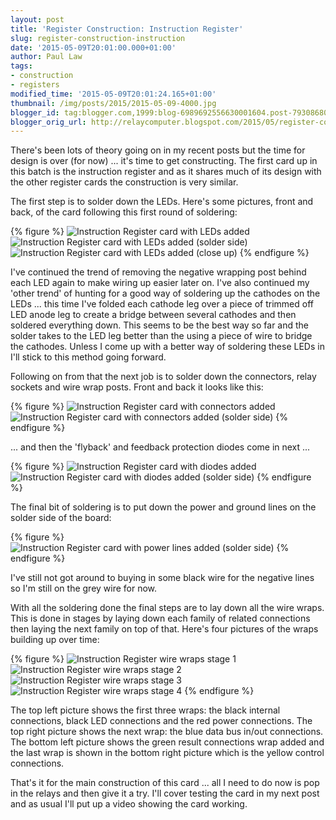 ```yaml
---
layout: post
title: 'Register Construction: Instruction Register'
slug: register-construction-instruction
date: '2015-05-09T20:01:00.000+01:00'
author: Paul Law
tags:
- construction
- registers
modified_time: '2015-05-09T20:01:24.165+01:00'
thumbnail: /img/posts/2015/2015-05-09-4000.jpg
blogger_id: tag:blogger.com,1999:blog-6989692556630001604.post-7930868089582321996
blogger_orig_url: http://relaycomputer.blogspot.com/2015/05/register-construction-instruction.html
---
```


There's been lots of theory going on in my recent posts but the time 
for design is over (for now) ... it's time to get constructing. The first card 
up in this batch is the instruction register and as it shares much of its 
design with the other register cards the construction is very similar.

The first step is to solder down the LEDs. Here's some pictures, front 
and back, of the card following this first round of soldering:

{% figure %}
![Instruction Register card with LEDs added](/img/posts/2015/2015-05-09-0000.jpg)
![Instruction Register card with LEDs added (solder side)](/img/posts/2015/2015-05-09-0001.jpg)
![Instruction Register card with LEDs added (close up)](/img/posts/2015/2015-05-09-0002.jpg)
{% endfigure %}

I've continued the trend of removing the negative 
wrapping post behind each LED again to make wiring up easier later on. I've 
also continued my 'other trend' of hunting for a good way of soldering up the 
cathodes on the LEDs ... this time I've folded each cathode leg over a piece 
of trimmed off LED anode leg to create a bridge between several cathodes and 
then soldered everything down. This seems to be the best way so far and the 
solder takes to the LED leg better than the using a piece of wire to bridge 
the cathodes. Unless I come up with a better way of soldering these LEDs in 
I'll stick to this method going forward.

Following on from that the 
next job is to solder down the connectors, relay sockets and wire wrap posts. 
Front and back it looks like this:

{% figure %}
![Instruction Register card with connectors added](/img/posts/2015/2015-05-09-0003.jpg)
![Instruction Register card with connectors added (solder side)](/img/posts/2015/2015-05-09-0004.jpg)
{% endfigure %}

... and then the 'flyback' and feedback protection 
diodes come in next ...

{% figure %}
![Instruction Register card with diodes added](/img/posts/2015/2015-05-09-0005.jpg)
![Instruction Register card with diodes added (solder side)](/img/posts/2015/2015-05-09-0006.jpg)
{% endfigure %}

The final bit of soldering is to put down the power and 
ground lines on the solder side of the board:

{% figure %}
![Instruction Register card with power lines added (solder side)](/img/posts/2015/2015-05-09-0007.jpg)
{% endfigure %}

I've still not got around to buying in some black 
wire for the negative lines so I'm still on the grey wire for now.

With all the soldering done the final steps are to lay down all the wire 
wraps. This is done in stages by laying down each family of related 
connections then laying the next family on top of that. Here's four pictures 
of the wraps building up over time:

{% figure %}
![Instruction Register wire wraps stage 1](/img/posts/2015/2015-05-09-0008.jpg)
![Instruction Register wire wraps stage 2](/img/posts/2015/2015-05-09-0009.jpg)
![Instruction Register wire wraps stage 3](/img/posts/2015/2015-05-09-0010.jpg)
![Instruction Register wire wraps stage 4](/img/posts/2015/2015-05-09-0011.jpg)
{% endfigure %}

The top left picture shows the first three wraps: the black 
internal connections, black LED connections and the red power connections. The 
top right picture shows the next wrap: the blue data bus in/out connections. 
The bottom left picture shows the green result connections wrap added and the 
last wrap is shown in the bottom right picture which is the yellow control 
connections.

That's it for the main construction of this card ... 
all I need to do now is pop in the relays and then give it a try. I'll cover 
testing the card in my next post and as usual I'll put up a video showing the 
card working. 
